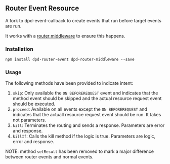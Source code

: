 ## Router Event Resource

A fork to dpd-event-callback to create events that run before target events are run.

It works with a [router middleware](https://github.com/ezra-obiwale/dpd-router-middleware) to ensure this happens.

### Installation

`npm install dpd-router-event dpd-router-middleware --save`

### Usage

The following methods have been provided to indicate intent:

1. `skip`: Only available the `ON BEFOREREQUEST` event and indicates that the method event should be skipped and the actual resource request event should be executed.
2. `proceed`: Available on all events except the `ON BEFOREREQUEST` and indicates that the actuall resource request event should be run. It takes not parameters.
3. `kill`: Terminates the routing and sends a response. Parameters are error and response.
4. `killIf`: Calls the kill method if the logic is true. Parameters are logic, error and response.

NOTE: method `setResult` has been removed to mark a major difference between router events and normal events.
